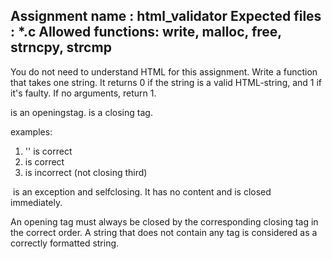 Assignment name  : html_validator
Expected files   : *.c
Allowed functions: write, malloc, free, strncpy, strcmp
--------------------------------------------------------------------------------

You do not need to understand HTML for this assignment.
Write a function that takes one string.
It returns 0 if the string is a valid HTML-string, and 1 if it's faulty.
If no arguments, return 1.

<test> is an openingstag.
</test> is a closing tag.

examples:
1. '<test>' </test>
	is correct
2. <test>
		<second_tag_name>
			<third_tag_name some_attribute"One Ring!">
			</third_tag_name>
		</second_tag_name>
	</test>
	is correct
3. <test>
		<second_tag_name>
			<third>
		</second_tag_name>
	</test>
	is incorrect (not closing third)

<img> is an exception and selfclosing. It has no content 
and is closed immediately.

An opening tag must always be closed by the corresponding closing tag in
the correct order.
A string that does not contain any tag is considered as a correctly formatted string.
